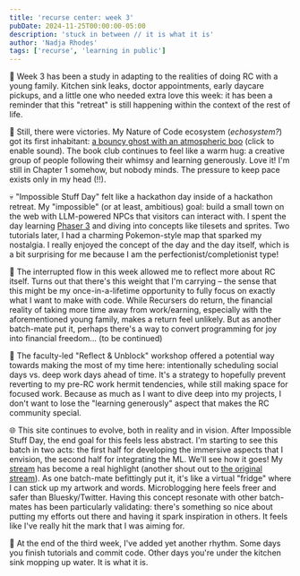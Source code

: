 ```yaml
---
title: 'recurse center: week 3'
pubDate: 2024-11-25T00:00:00-05:00
description: 'stuck in between // it is what it is'
author: 'Nadja Rhodes'
tags: ['recurse', 'learning in public']
---
```


🏡 Week 3 has been a study in adapting to the realities of doing RC with a young family. Kitchen sink leaks, doctor appointments, early daycare pickups, and a little one who needed extra love this week: it has been a reminder that this "retreat" is still happening within the context of the rest of life.

👻 Still, there were victories. My Nature of Code ecosystem (*echosystem?*) got its first inhabitant: [a bouncy ghost with an atmospheric boo](http://htmlpreview.github.io/?https://github.com/iconix/rc-natureofcode/blob/03d1ff0c550c9eba37e0ec91cc4ffe488b5d039d/echosystem/index.html) (click to enable sound). The book club continues to feel like a warm hug: a creative group of people following their whimsy and learning generously. Love it! I'm still in Chapter 1 somehow, but nobody minds. The pressure to keep pace exists only in my head (!!).

💀 "Impossible Stuff Day" felt like a hackathon day inside of a hackathon retreat. My "impossible" (or at least, ambitious) goal: build a small town on the web with LLM-powered NPCs that visitors can interact with. I spent the day learning [Phaser 3](https://phaser.io/) and diving into concepts like tilesets and sprites. Two tutorials later, I had a charming Pokemon-style map that sparked my nostalgia. I really enjoyed the concept of the day and the day itself, which is a bit surprising for me because I am the perfectionist/completionist type!

🤔 The interrupted flow in this week allowed me to reflect more about RC itself. Turns out that there's this weight that I'm carrying – the sense that this might be my once-in-a-lifetime opportunity to fully focus on exactly what I want to make with code. While Recursers do return, the financial reality of taking more time away from work/earning, especially with the aforementioned young family, makes a return feel unlikely. But as another batch-mate put it, perhaps there's a way to convert programming for joy into financial freedom... (to be continued)

📆 The faculty-led "Reflect & Unblock" workshop offered a potential way towards making the most of my time here: intentionally scheduling social days vs. deep work days ahead of time. It's a strategy to hopefully prevent reverting to my pre-RC work hermit tendencies, while still making space for focused work. Because as much as I want to dive deep into my projects, I don't want to lose the "learning generously" aspect that makes the RC community special.

🌐 This site continues to evolve, both in reality and in vision. After Impossible Stuff Day, the end goal for this feels less abstract. I'm starting to see this batch in two acts: the first half for developing the immersive aspects that I envision, the second half for integrating the ML. We'll see how it goes! My [stream](/stream) has become a real highlight (another shout out to [the original stream](https://github.com/thesephist/stream)). As one batch-mate befittingly put it, it's like a virtual "fridge" where I can stick up my artwork and words. Microblogging here feels freer and safer than Bluesky/Twitter. Having this concept resonate with other batch-mates has been particularly validating: there's something so nice about putting my efforts out there and having it spark inspiration in others. It feels like I've really hit the mark that I was aiming for.

🌊 At the end of the third week, I've added yet another rhythm. Some days you finish tutorials and commit code. Other days you're under the kitchen sink mopping up water. It is what it is.
